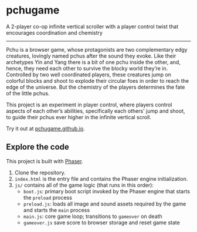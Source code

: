 # pchugame
A 2-player co-op infinite vertical scroller with a player control twist that encourages coordination and chemistry

--- 

Pchu is a browser game, whose protagonists are two complementary edgy creatures, lovingly named pchus after the sound they evoke. Like their archetypes Yin and Yang there is a bit of one pchu inside the other, and, hence, they need each other to survive the blocky world they’re in. Controlled by two well coordinated players, these creatures jump on colorful blocks and shoot to explode their circular foes in order to reach the edge of the universe. But the chemistry of the players determines the fate of the little pchus.

This project is an experiment in player control, where players control aspects of each other’s abilities, specifically each others' jump and shoot, to guide their pchus ever higher in the infinite vertical scroll.

Try it out at [pchugame.github.io](https://pchugame.github.io).

## Explore the code
This project is built with [Phaser](https://phaser.io).

1. Clone the repository.
2. `index.html` is the entry file and contains the Phaser engine initialization.
3. `js/` contains all of the game logic (that runs in this order):
    - `boot.js`: primary boot script invoked by the Phaser engine that starts the `preload` process
    - `preload.js`: loads all image and sound assets required by the game and starts the `main` process
    - `main.js`: core game loop; transitions to `gameover` on death
    - `gameover.js` save score to browser storage and reset game state
